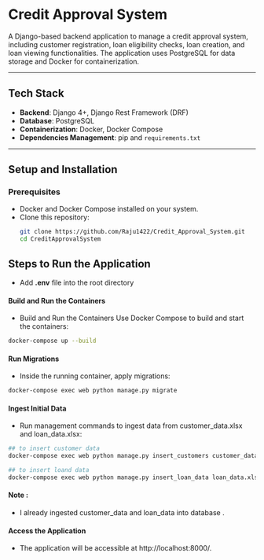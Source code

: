 # **Credit Approval System**

A Django-based backend application to manage a credit approval system, including customer registration, loan eligibility checks, loan creation, and loan viewing functionalities. The application uses PostgreSQL for data storage and Docker for containerization.

---

## **Tech Stack**
- **Backend**: Django 4+, Django Rest Framework (DRF)
- **Database**: PostgreSQL
- **Containerization**: Docker, Docker Compose
- **Dependencies Management**: pip and `requirements.txt`

---

## **Setup and Installation**

### **Prerequisites**
- Docker and Docker Compose installed on your system.
- Clone this repository:
  ```bash
  git clone https://github.com/Raju1422/Credit_Approval_System.git
  cd CreditApprovalSystem
  
## **Steps to Run the Application**
- Add  **.env**  file into the root directory 

#### **Build and Run the Containers**
 - Build and Run the Containers Use Docker Compose to build and start the containers:
 ```bash
 docker-compose up --build
````
#### **Run Migrations**
- Inside the running container, apply migrations:
```bash
docker-compose exec web python manage.py migrate
````
#### **Ingest Initial Data**
- Run management commands to  ingest data from customer_data.xlsx and loan_data.xlsx:

```bash 
## to insert customer data 
docker-compose exec web python manage.py insert_customers customer_data.xlsx
````
```bash 
## to insert loand data
docker-compose exec web python manage.py insert_loan_data loan_data.xlsx
```
#### Note : 
- I already ingested customer_data and loan_data into database .
#### **Access the Application**
- The application will be accessible at http://localhost:8000/.





